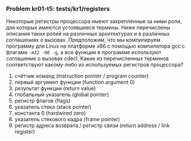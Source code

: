 ### Problem kr01-t5: tests/kr1/registers

Некоторые регистры процессора имеют закреплённые за ними роли, для которых имеются устоявшиеся
термины. Ниже перечислены описания таких ролей на различных архитектурах и в различных соглашениях о
вызовах. Предположим, что мы компилируем программу для Linux на платформе x86 с помощью компилятора
gcc c флагами `-m32 -O0 -g`, а все функции в программе используют соглашение о вызовах cdecl. Какие
из перечисленных терминов соответствуют какому-либо из используемых регистров процессора?

1. счётчик команд (instruction pointer / program counter) 
2. первый аргумент функции (function argument 0) 
3. результат функции (return value) 
4. глобальный указатель (global pointer) 
5. регистр флагов (flags) 
6. указатель стека (stack pointer) 
7. константа 0 (hardwired zero) 
8. указатель стекового кадра (frame pointer) 
9. регистр адреса возврата / регистр связи (return address / link register) 

